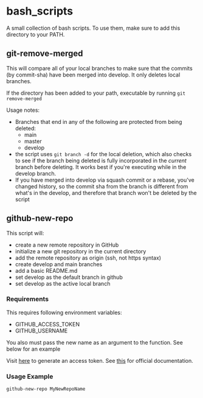 # bash_scripts
A small collection of bash scripts. To use them, make sure to add this directory to your PATH.

## git-remove-merged

This will compare all of your local branches to make sure that the commits (by commit-sha) have been merged into develop. It only deletes local branches.

If the directory has been added to your path, executable by running `git remove-merged`

Usage notes:
* Branches that end in any of the following are protected from being deleted:
  * main
  * master
  * develop
* the script uses `git branch -d` for the local deletion, which also checks to see if the branch being deleted is fully incorporated in the *current* branch before deleting. It works best if you're executing while in the develop branch.
* If you have merged into develop via squash commit or a rebase, you've changed history, so the commit sha from the branch is different from what's in the develop, and therefore that branch won't be deleted by the script

## github-new-repo

This script will:

* create a new remote repository in GitHub
* initialize a new git repository in the current directory
* add the remote repository as origin (ssh, not https syntax)
* create develop and main branches
* add a basic README.md
* set develop as the default branch in github
* set develop as the active local branch

### Requirements
This requires following environment variables:
* GITHUB_ACCESS_TOKEN
* GITHUB_USERNAME

You also must pass the new name as an argument to the function.  See below for an example

Visit [here](https://github.com/settings/tokens) to generate an access token.  See [this](https://help.github.com/en/articles/creating-a-personal-access-token-for-the-command-line) for official documentation.

### Usage Example
`github-new-repo MyNewRepoName`
